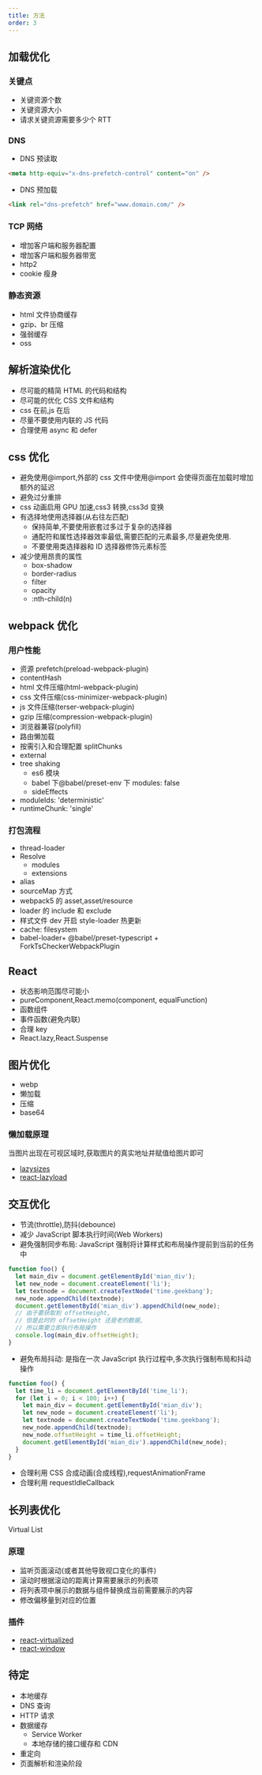 ```yaml
---
title: 方法
order: 3
---
```


## 加载优化

### 关键点

- 关键资源个数
- 关键资源大小
- 请求关键资源需要多少个 RTT

### DNS

- DNS 预读取

```html
<meta http-equiv="x-dns-prefetch-control" content="on" />
```

- DNS 预加载

```html
<link rel="dns-prefetch" href="www.domain.com/" />
```

### TCP 网络

- 增加客户端和服务器配置
- 增加客户端和服务器带宽
- http2
- cookie 瘦身

### 静态资源

- html 文件协商缓存
- gzip、br 压缩
- 强弱缓存
- oss

## 解析渲染优化

- 尽可能的精简 HTML 的代码和结构
- 尽可能的优化 CSS 文件和结构
- css 在前,js 在后
- 尽量不要使用内联的 JS 代码
- 合理使用 async 和 defer

## css 优化

- 避免使用@import,外部的 css 文件中使用@import 会使得页面在加载时增加额外的延迟
- 避免过分重排
- css 动画启用 GPU 加速,css3 转换,css3d 变换
- 有选择地使用选择器(从右往左匹配)
  - 保持简单,不要使用嵌套过多过于复杂的选择器
  - 通配符和属性选择器效率最低,需要匹配的元素最多,尽量避免使用.
  - 不要使用类选择器和 ID 选择器修饰元素标签
- 减少使用昂贵的属性
  - box-shadow
  - border-radius
  - filter
  - opacity
  - :nth-child(n)

## webpack 优化

### 用户性能

- 资源 prefetch(preload-webpack-plugin)
- contentHash
- html 文件压缩(html-webpack-plugin)
- css 文件压缩(css-minimizer-webpack-plugin)
- js 文件压缩(terser-webpack-plugin)
- gzip 压缩(compression-webpack-plugin)
- 浏览器兼容(polyfill)
- 路由懒加载
- 按需引入和合理配置 splitChunks
- external
- tree shaking
  - es6 模块
  - babel 下@babel/preset-env 下 modules: false
  - sideEffects
- moduleIds: 'deterministic'
- runtimeChunk: 'single'

### 打包流程

- thread-loader
- Resolve
  - modules
  - extensions
- alias
- sourceMap 方式
- webpack5 的 asset,asset/resource
- loader 的 include 和 exclude
- 样式文件 dev 开启 style-loader 热更新
- cache: filesystem
- babel-loader+ @babel/preset-typescript + ForkTsCheckerWebpackPlugin

## React

- 状态影响范围尽可能小
- pureComponent,React.memo(component, equalFunction)
- 函数组件
- 事件函数(避免内联)
- 合理 key
- React.lazy,React.Suspense

## 图片优化

- webp
- 懒加载
- 压缩
- base64

### 懒加载原理

当图片出现在可视区域时,获取图片的真实地址并赋值给图片即可

- [lazysizes](https://github.com/aFarkas/lazysizes)
- [react-lazyload](https://github.com/twobin/react-lazyload)

## 交互优化

- 节流(throttle),防抖(debounce)
- 减少 JavaScript 脚本执行时间(Web Workers)
- 避免强制同步布局: JavaScript 强制将计算样式和布局操作提前到当前的任务中

```js
function foo() {
  let main_div = document.getElementById('mian_div');
  let new_node = document.createElement('li');
  let textnode = document.createTextNode('time.geekbang');
  new_node.appendChild(textnode);
  document.getElementById('mian_div').appendChild(new_node);
  // 由于要获取到 offsetHeight,
  // 但是此时的 offsetHeight 还是老的数据,
  // 所以需要立即执行布局操作
  console.log(main_div.offsetHeight);
}
```

- 避免布局抖动: 是指在一次 JavaScript 执行过程中,多次执行强制布局和抖动操作

```js
function foo() {
  let time_li = document.getElementById('time_li');
  for (let i = 0; i < 100; i++) {
    let main_div = document.getElementById('mian_div');
    let new_node = document.createElement('li');
    let textnode = document.createTextNode('time.geekbang');
    new_node.appendChild(textnode);
    new_node.offsetHeight = time_li.offsetHeight;
    document.getElementById('mian_div').appendChild(new_node);
  }
}
```

- 合理利用 CSS 合成动画(合成线程),requestAnimationFrame
- 合理利用 requestIdleCallback

## 长列表优化

Virtual List

### 原理

- 监听页面滚动(或者其他导致视口变化的事件)
- 滚动时根据滚动的距离计算需要展示的列表项
- 将列表项中展示的数据与组件替换成当前需要展示的内容
- 修改偏移量到对应的位置

### 插件

- [react-virtualized](https://github.com/bvaughn/react-virtualized)
- [react-window](https://github.com/bvaughn/react-window)

## 待定

- 本地缓存
- DNS 查询
- HTTP 请求
- 数据缓存
  - Service Worker
  - 本地存储的接口缓存和 CDN
- 重定向
- 页面解析和渲染阶段
